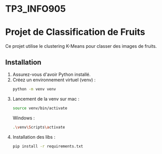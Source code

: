 # TP3_INFO905


# Projet de Classification de Fruits

Ce projet utilise le clustering K-Means pour classer des images de fruits.

## Installation

1. Assurez-vous d'avoir Python installé.
2. Créez un environnement virtuel (venv) :
   ```bash
   python -m venv venv
   ```
3. Lancement de la venv sur mac : 
    ```bash
    source venv/bin/activate
    ```
    Windows : 
    ```bash
    .\venv\Scripts\activate
    ```
4. Installation des libs : 
    ```bash
    pip install -r requirements.txt
    ```

